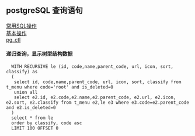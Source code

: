 
## postgreSQL 查询语句

[常用SQL操作](http://www.cnblogs.com/kaituorensheng/p/4667160.html#_label9)    
[基本操作](http://www.cnblogs.com/happyhotty/articles/1920455.html)    
[pg_ctl](http://www.cnblogs.com/jackyyou/p/5685502.html)   


#### 递归查询，显示树型结构数据

      WITH RECURSIVE le (id, code,name,parent_code, url, icon, sort, classify) as 
      (
       select id, code,name,parent_code, url, icon, sort, classify from t_menu where code='root' and is_deleted=0
       union all
       select e2.id, e2.code,e2.name,e2.parent_code, e2.url, e2.icon, e2.sort, e2.classify from t_menu e2,le e3 where e3.code=e2.parent_code and e2.is_deleted=0 
      )
      select * from le 
      order by classify, code asc
      LIMIT 100 OFFSET 0
